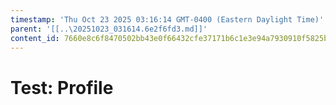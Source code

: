 ```yaml
---
timestamp: 'Thu Oct 23 2025 03:16:14 GMT-0400 (Eastern Daylight Time)'
parent: '[[..\20251023_031614.6e2f6fd3.md]]'
content_id: 7660e8c6f8470502bb43e0f66432cfe37171b6c1e3e94a7930910f5825bb5839
---
```


# Test: Profile

